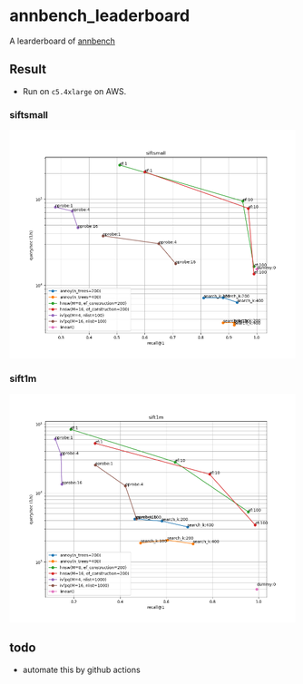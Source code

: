 # annbench_leaderboard
A learderboard of [annbench](https://github.com/matsui528/annbench)

## Result
- Run on `c5.4xlarge` on AWS.

### siftsmall
![](result_img/2020_03_14/siftsmall.png)

### sift1m
![](result_img/2020_03_14/sift1m.png)


## todo
- automate this by github actions
